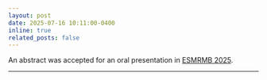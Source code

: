 ```yaml
---
layout: post
date: 2025-07-16 10:11:00-0400
inline: true
related_posts: false
---
```

An abstract was accepted for an oral presentation in [ESMRMB 2025](https://esmrmb2025.org/).

***
